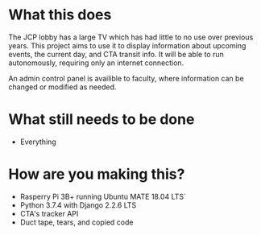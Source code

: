 # What this does
The JCP lobby has a large TV which has had little to no use over previous years. This project aims to use it to display
information about upcoming events, the current day, and CTA transit info. It will be able to run autonomously, requiring
only an internet connection.

An admin control panel is availible to faculty, where information can be changed or modified as needed.

# What still needs to be done
- Everything

# How are you making this?
- Rasperry Pi 3B+ running Ubuntu MATE 18.04 LTS`
- Python 3.7.4 with Django 2.2.6 LTS
- CTA's tracker API
- Duct tape, tears, and copied code